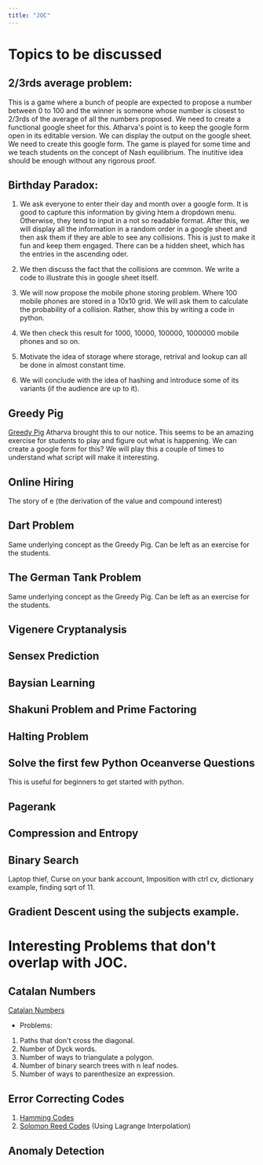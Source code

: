 ```yaml
---
title: "JOC"
---
```


# Topics to be discussed

## 2/3rds average problem:

This is a game where a bunch of people are expected to propose a number
between 0 to 100 and the winner is someone whose number is closest to 2/3rds of the average of all the numbers proposed. We need to create a functional google
sheet for this. Atharva's point is to keep the google form open in its editable version. We can display the output on the google sheet. We need to create this 
google form. The game is played for some time and we teach students on the concept of Nash equilibrium. The inutitive idea should be enough without any rigorous proof. 

## Birthday Paradox:

1. We ask everyone to enter their day and month over a google form. It is good to capture this information by giving htem a dropdown menu. Otherwise, they tend to input in a not so readable format. After this, we will display all the information in a random order in a google sheet and then ask them if they are able to see any collisions. This is just to make it fun and keep them engaged. There can be a hidden sheet, which has the entries in the ascending oder. 

2. We then discuss the fact that the collisions are common. We write a code to illustrate this in google sheet itself. 

3. We will now propose the mobile phone storing problem. Where 100 mobile phones are stored in a 10x10 grid. We will ask them to calculate the probability of a collision. Rather, show this by writing a code in python. 

4. We then check this result for 1000, 10000, 100000, 1000000 mobile phones and so on. 

5. Motivate the idea of storage where storage, retrival and lookup can all be done in almost constant time.

6. We will conclude with the idea of hashing and introduce some of its variants (if the audience are up to it).

## Greedy Pig

[Greedy Pig](https://youtu.be/ULhRLGzoXQ0?si=9DRjVkTcMbc5W4u2)
Atharva brought this to our notice. This seems to be an amazing exercise for students to play and figure out what is happening. We can create a google form for this? We will play this a couple of times to understand what script will make it interesting. 

## Online Hiring
The story of e (the derivation of the value and compound interest)

## Dart Problem
Same underlying concept as the Greedy Pig. Can be left as an exercise for the students.

## The German Tank Problem
Same underlying concept as the Greedy Pig. Can be left as an exercise for the students.

## Vigenere Cryptanalysis

## Sensex Prediction

## Baysian Learning 

## Shakuni Problem and Prime Factoring

## Halting Problem

## Solve the first few Python Oceanverse Questions
This is useful for beginners to get started with python. 

## Pagerank

## Compression and Entropy

## Binary Search
Laptop thief, Curse on your bank account, Imposition with ctrl cv, dictionary example, finding sqrt of 11. 

## Gradient Descent using the subjects example. 












# Interesting Problems that don't overlap with JOC.

## Catalan Numbers
[Catalan Numbers](https://youtu.be/fczN0BCx0xs?si=jWsXONH_6n7wEkiQ)
- Problems:
1. Paths that don't cross the diagonal.
2. Number of Dyck words.
3. Number of ways to triangulate a polygon.
4. Number of binary search trees with n leaf nodes.
5. Number of ways to parenthesize an expression.

## Error Correcting Codes
1. [Hamming Codes](https://youtu.be/X8jsijhllIA?si=Dbft4LofSk-xSixD)
2. [Solomon Reed Codes](https://youtu.be/CcZf_7Fb4Us?si=3Rp4sFoTBTlJKE2a) (Using Lagrange Interpolation)

## Anomaly Detection



